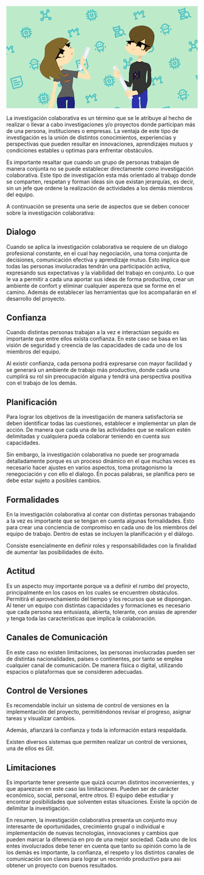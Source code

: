 <!--
.. title: Todo lo que debes saber sobre la investigación colaborativa
.. slug: todo-lo-que-debes-saber-sobre-la-investigacion-colaborativa
.. date: 2019-04-08
.. author: Anavelyz Pérez
.. tags: open science
.. category: research
.. link: 
.. description: 
.. type: text
-->

<!-- # Todo lo que debes saber sobre la investigación colaborativa -->
<!-- **Por Anavelyz Pérez** -->

![header](../../../images/blog/todo-lo-que-debes-saber-sobre-la-investigacion-colaborativa/header.png)

La investigación colaborativa es un término que se le atribuye al hecho de
realizar o llevar a cabo investigaciones y/o proyectos donde participan más de
una persona, instituciones o empresas. La ventaja de este tipo de investigación
es la unión de distintos conocimientos, experiencias y perspectivas que pueden
resultar en innovaciones, aprendizajes mutuos y condiciones estables u optimas
para enfrentar obstáculos.

<!-- TEASER_END -->

Es importante resaltar que cuando un grupo de personas trabajan de manera
conjunta no se puede establecer directamente como investigación colaborativa.
Este tipo de investigación esta más orientado al trabajo donde se comparten,
respetan y forman ideas sin que existan jerarquías, es decir, sin un jefe que
ordene la realización de actividades a los demás miembros del equipo.

A continuación se presenta una serie de aspectos que se deben conocer sobre la
investigación colaborativa:

## Dialogo

Cuando se aplica la investigación colaborativa se requiere de un dialogo
profesional constante, en el cual hay negociación, una toma conjunta de
decisiones, comunicación efectiva y aprendizaje mutuo. Esto implica que todas
las personas involucradas tendrán una participación activa, expresando sus
expectativas y la viabilidad del trabajo en conjunto. Lo que le va a permitir a
cada una aportar sus ideas de forma productiva, crear un ambiente de confort y
eliminar cualquier aspereza que se forme en el camino. Además de establecer las
herramientas que los acompañarán en el desarrollo del proyecto.

## Confianza

Cuando distintas personas trabajan a la vez e interactúan seguido es importante
que entre ellos exista confianza. En este caso se basa en las visión de
seguridad y creencia de las capacidades de cada uno de los miembros del equipo.

Al existir confianza, cada persona podrá expresarse con mayor facilidad y se
generará un ambiente de trabajo más productivo, donde cada una cumplirá su rol
sin preocupación alguna y tendrá una perspectiva positiva con el trabajo de los
demás.

## Planificación

Para lograr los objetivos de la investigación de manera satisfactoria se deben
identificar todas las cuestiones, establecer e implementar un plan de acción. De
manera que cada una de las actividades que se realicen estén delimitadas y
cualquiera pueda colaborar teniendo en cuenta sus capacidades.

Sin embargo, la investigación colaborativa no puede ser programada
detalladamente porque es un proceso dinámico en el que muchas veces es necesario
hacer ajustes en varios aspectos, toma protagonismo la renegociación y con ello
el dialogo. En pocas palabras, se planifica pero se debe estar sujeto a posibles
cambios.

## Formalidades

En la investigación colaborativa al contar con distintas personas trabajando a
la vez es importante que se tengan en cuenta algunas formalidades. Esto para
crear una conciencia de compromiso en cada uno de los miembros del equipo de
trabajo. Dentro de estas se incluyen la planificación y el diálogo.

Consiste esencialmente en definir roles y responsabilidades con la finalidad de
aumentar las posibilidades de éxito.

## Actitud

Es un aspecto muy importante porque va a definir el rumbo del proyecto,
principalmente en los casos en los cuales se encuentren obstáculos. Permitirá el
aprovechamiento del tiempo y los recursos que se dispongan. Al tener un equipo
con distintas capacidades y formaciones es necesario que cada persona sea
entusiasta, abierta, tolerante, con ansias de aprender y tenga toda las
características que implica la colaboración.

## Canales de Comunicación

En este caso no existen limitaciones, las personas involucradas pueden ser de
distintas nacionalidades, países o continentes, por tanto se emplea cualquier
canal de comunicación. De manera física o digital, utilizando espacios o
plataformas que se consideren adecuadas.

## Control de Versiones

Es recomendable incluir un sistema de control de versiones en la implementación
del proyecto, permitiéndonos revisar el progreso, asignar tareas y visualizar
cambios.

Además, afianzará la confianza y toda la información estará respaldada.

Existen diversos sistemas que permiten realizar un control de versiones, una de
ellos es *Git*.

## Limitaciones

Es importante tener presente que quizá ocurran distintos inconvenientes, y que
aparezcan en este caso las limitaciones. Pueden ser de carácter económico,
social, personal, entre otros. El equipo debe estudiar y encontrar posibilidades
que solventen estas situaciones. Existe la opción de delimitar la investigación.

En resumen, la investigación colaborativa presenta un conjunto muy interesante de oportunidades,
crecimiento grupal o individual e implementación de nuevas tecnologías,
innovaciones y cambios que pueden marcar la diferencia en pro de una mejor
sociedad. Cada uno de los entes involucrados debe tener en cuenta que tanto su
opinión como la de los demás es importante, la confianza, el respeto y los
distintos canales de comunicación son claves para lograr un recorrido productivo
para asi obtener un proyecto con buenos resultados.
